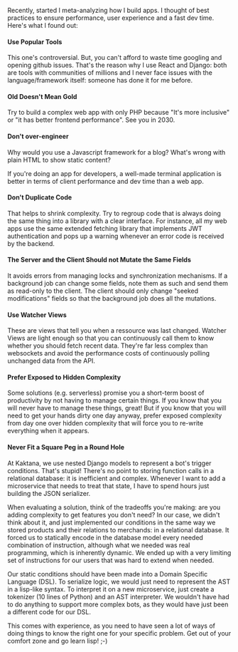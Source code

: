 Recently, started I meta-analyzing how I build apps. I thought of best practices to ensure performance, user experience and a fast dev time.
Here's what I found out:
#### Use Popular Tools
This one's controversial. 
But, you can't afford to waste time googling and opening github issues. 
That's the reason why I use React and Django: both are tools with communities of millions and I never face issues with the language/framework itself: someone has done it for me before. 

#### Old Doesn't Mean Gold

Try to build a complex web app with only PHP because "It's more inclusive" or "it has better frontend performance". See you in 2030.

#### Don't over-engineer

Why would you use a Javascript framework for a blog? What's wrong with plain HTML to show static content?

If you're doing an app for developers, a well-made terminal application is better in terms of client performance and dev time than a web app.

#### Don't Duplicate Code

That helps to shrink complexity.
Try to regroup code that is always doing the same thing into a library with a clear interface.
For instance, all my web apps use the same extended fetching library that implements JWT authentication and pops up a warning whenever an error code is received by the backend.

#### The Server and the Client Should not Mutate the Same Fields

It avoids errors from managing locks and synchronization mechanisms. 
If a background job can change some fields, note them as such and send them as read-only to the client. 
The client should only change "seeked modifications" fields so that the background job does all the mutations.

#### Use Watcher Views
These are views that tell you when a ressource was last changed. Watcher Views are light enough so that you can continuously call them to know whether you should fetch recent data. 
They're far less complex than websockets and avoid the performance costs of continuously polling unchanged data from the API.


#### Prefer Exposed to Hidden Complexity

Some solutions (e.g. serverless) promise you a short-term boost of productivity by not having to manage certain things. 
If you know that you will never have to manage these things, great! 
But if you know that you will need to get your hands dirty one day anyway, prefer exposed complexity from day one over hidden complexity that will force you to re-write everything when it appears.

<!--### Shrink Complexity
Obsess to minimize complexity: it's a balance to find. 


You need to think of the future. To design your app's data model so that you can support new features without changing it. 
It's not about adding more fields to your models, that would be increasing complexity: it's about adding more general and powerful fields. 
-->
#### Never Fit a Square Peg in a Round Hole
At Kaktana, we use nested Django models to represent a bot's trigger conditions. 
That's stupid! There's no point to storing function calls in a relational database: it is inefficient and complex. Whenever I want to add a microservice that needs to treat that state, I have to spend hours just building the JSON serializer.

When evaluating a solution, think of the tradeoffs you're making: are you adding complexity to get features you don't need?
In our case, we didn't think about it, and just implemented our conditions in the same way we stored products and their relations to merchands: in a relational database. 
It forced us to statically encode in the database model every needed combination of instruction, although what we needed was real programming, which is inherently dynamic.
We ended up with a very limiting set of instructions for our users that was hard to extend when needed.  

Our static conditions should have been made into a Domain Specific Language (DSL). To serialize logic, we would just need to represent the AST in a lisp-like syntax. 
To interpret it on a new microservice, just create a tokenizer (10 lines of Python) and an AST interpreter.
We wouldn't have had to do anything to support more complex bots, as they would have just been a different code for our DSL.

This comes with experience, as you need to have seen a lot of ways of doing things to know the right one for your specific problem. Get out of your comfort zone and go learn lisp! ;-)
